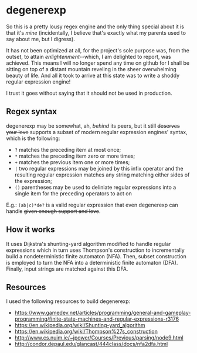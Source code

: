 # degenerexp

So this is a pretty lousy regex engine and the only thing special about it is that it's *mine* (incidentally, I believe that's exactly what my
parents used to say about me, but I digress).

It has not been optimized at all, for the project's sole purpose was, from the outset, to attain
*enlightenment*--which, I am delighted to report, was achieved. This means I will no longer spend any time on github
for I shall be sitting on top of a distant mountain reveling in the sheer overwhelming beauty of life. And all it took to arrive
at this state was to write a shoddy regular expression engine!

I trust it goes without saying that it should not be used in production.

## Regex syntax

degenerexp may be somewhat, ah, *behind* its peers, but it still ~~deserves your love~~ supports a subset of modern regular
expression engines' syntax, which is the following:

- `?` matches the preceding item at most once;
- `*` matches the preceding item zero or more times;
- `+` matches the previous item one or more times;
- `|` two regular expressions may be joined by this infix operator and the resulting regular expression matches any string matching either sides of the expression; 
- `()` parentheses may be used to deliniate regular expressions into a single item for the preceding operators to act on

E.g.: `(ab|c)*de?` is a valid regular expression that even degenerexp can handle ~~given enough support and love~~.

## How it works

It uses Dijkstra's shunting-yard algorithm modified to handle regular expressions which in turn uses Thompson's construction
to incrementally build a nondeterministic finite automaton (NFA). Then, subset construction is employed to turn the
NFA into a deterministic finite automaton (DFA). Finally, input strings are matched against this DFA.

## Resources

I used the following resources to build degenerexp:
- https://www.gamedev.net/articles/programming/general-and-gameplay-programming/finite-state-machines-and-regular-expressions-r3176
- https://en.wikipedia.org/wiki/Shunting-yard_algorithm
- https://en.wikipedia.org/wiki/Thompson%27s_construction
- http://www.cs.nuim.ie/~jpower/Courses/Previous/parsing/node9.html
- http://condor.depaul.edu/glancast/444class/docs/nfa2dfa.html
